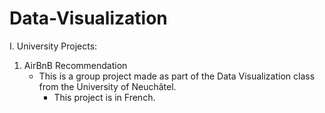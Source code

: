 # Data-Visualization

I. University Projects:
  1. AirBnB Recommendation
       - This is a group project made as part of the Data Visualization class from the University of Neuchâtel.
         - This project is in French.
